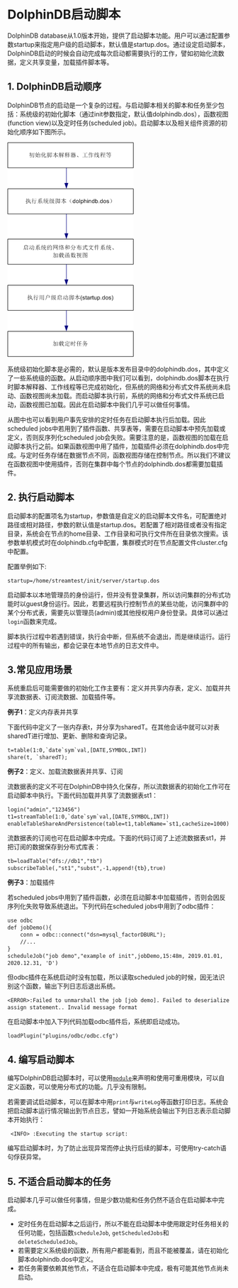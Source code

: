 # DolphinDB启动脚本 
DolphinDB database从1.0版本开始，提供了启动脚本功能。用户可以通过配置参数startup来指定用户级的启动脚本，默认值是startup.dos。通过设定启动脚本，DolphinDB启动的时候会自动完成每次启动都需要执行的工作，譬如初始化流数据，定义共享变量，加载插件脚本等。

## 1. DolphinDB启动顺序
DolphinDB节点的启动是一个复杂的过程。与启动脚本相关的脚本和任务至少包括：系统级的初始化脚本（通过init参数指定，默认值dolphindb.dos），函数视图(function view)以及定时任务(scheduled job)。启动脚本以及相关组件资源的初始化顺序如下图所示。

![image](images/startup.png?raw=true)

系统级初始化脚本是必需的，默认是版本发布目录中的dolphindb.dos，其中定义了一些系统级的函数。从启动顺序图中我们可以看到，dolphindb.dos脚本在执行时脚本解释器、工作线程等已完成初始化，但系统的网络和分布式文件系统尚未启动、函数视图尚未加载。而启动脚本执行前，系统的网络和分布式文件系统已启动，函数视图已加载。因此在启动脚本中我们几乎可以做任何事情。

从图中也可以看到用户事先安排的定时任务在启动脚本执行后加载。因此scheduled jobs中若用到了插件函数、共享表等，需要在启动脚本中预先加载或定义，否则反序列化scheduled job会失败。需要注意的是，函数视图的加载在启动脚本执行之前。如果函数视图中用了插件，加载插件必须在dolphindb.dos中完成。与定时任务存储在数据节点不同，函数视图存储在控制节点。所以我们不建议在函数视图中使用插件，否则在集群中每个节点的dolphindb.dos都需要加载插件。

## 2. 执行启动脚本

启动脚本的配置项名为startup，参数值是自定义的启动脚本文件名，可配置绝对路径或相对路径，参数的默认值是startup.dos。若配置了相对路径或者没有指定目录，系统会在节点的home目录、工作目录和可执行文件所在目录依次搜索。该参数单机模式时在dolphindb.cfg中配置，集群模式时在节点配置文件cluster.cfg中配置。

配置举例如下:
```
startup=/home/streamtest/init/server/startup.dos
```

启动脚本以本地管理员的身份运行，但并没有登录集群，所以访问集群的分布式功能时以guest身份运行。因此，若要远程执行控制节点的某些功能，访问集群中的某个分布式表，需要先以管理员(admin)或其他授权用户身份登录。具体可以通过`login`函数来完成。

脚本执行过程中若遇到错误，执行会中断，但系统不会退出，而是继续运行。运行过程中的所有输出，都会记录在本地节点的日志文件中。

## 3.常见应用场景

系统重启后可能需要做的初始化工作主要有：定义并共享内存表，定义、加载并共享流数据表、订阅流数据、加载插件等。

**例子1**：定义内存表并共享

下面代码中定义了一张内存表t，并分享为sharedT。在其他会话中就可以对表sharedT进行增加、更新、删除和查询记录。
```
t=table(1:0,`date`sym`val,[DATE,SYMBOL,INT])
share(t, `sharedT); 
```

**例子2**：定义、加载流数据表并共享、订阅

流数据表的定义不可在DolphinDB中持久化保存，所以流数据表的初始化工作可在启动脚本中执行。下面代码加载并共享了流数据表st1：
```
login("admin","123456")
t1=streamTable(1:0,`date`sym`val,[DATE,SYMBOL,INT])
enableTableShareAndPersistence(table=t1,tableName=`st1,cacheSize=1000)
```
流数据表的订阅也可在启动脚本中完成。下面的代码订阅了上述流数据表st1，并把订阅的数据保存到分布式库表：
```
tb=loadTable("dfs://db1","tb")
subscribeTable(,"st1","subst",-1,append!{tb},true)
```

**例子3**：加载插件

若scheduled jobs中用到了插件函数，必须在启动脚本中加载插件，否则会因反序列化失败导致系统退出。下列代码在scheduled jobs中用到了odbc插件：
```
use odbc
def jobDemo(){
	conn = odbc::connect("dsn=mysql_factorDBURL");
	//...
}
scheduleJob("job demo","example of init",jobDemo,15:48m, 2019.01.01, 2020.12.31, 'D')
```
但odbc插件在系统启动时没有加载，所以读取scheduled job的时候，因无法识别这个函数，输出下列日志后退出系统。
```
<ERROR>:Failed to unmarshall the job [job demo]. Failed to deserialize assign statement.. Invalid message format
```
在启动脚本中加入下列代码加载odbc插件后，系统即启动成功。
```
loadPlugin("plugins/odbc/odbc.cfg")
```
## 4. 编写启动脚本

编写DolphinDB启动脚本时，可以使用[`module`](module_tutorial.md)来声明和使用可重用模块，可以自定义函数，可以使用分布式的功能。几乎没有限制。

若需要调试启动脚本，可以在脚本中用`print`与`writeLog`等函数打印日志。系统会把启动脚本运行情况输出到节点日志，譬如一开始系统会输出下列日志表示启动脚本开始执行：
```
 <INFO> :Executing the startup script: 
```
编写启动脚本时，为了防止出现异常而停止执行后续的脚本，可使用try-catch语句俘获异常。

## 5. 不适合启动脚本的任务

启动脚本几乎可以做任何事情，但是少数功能和任务仍然不适合在启动脚本中完成。

* 定时任务在启动脚本之后运行，所以不能在启动脚本中使用跟定时任务相关的任何功能，包括函数`scheduleJob`, `getScheduledJobs`和`deleteScheduledJob`。
* 若需要定义系统级的函数，所有用户都能看到，而且不能被覆盖，请在初始化脚本dolphindb.dos中定义。
* 若任务需要依赖其他节点，不适合在启动脚本中完成，极有可能其他节点尚未启动。



